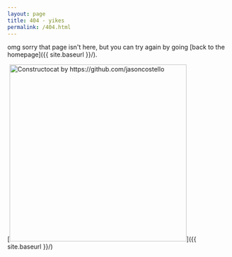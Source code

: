 ```yaml
---
layout: page
title: 404 - yikes
permalink: /404.html
---
```


omg sorry that page isn't here, but you can try again by going [back to the homepage]({{ site.baseurl }}/).

[<img src="{{ site.baseurl }}/images/404.jpg" alt="Constructocat by https://github.com/jasoncostello" style="width: 400px;"/>]({{ site.baseurl }}/)
